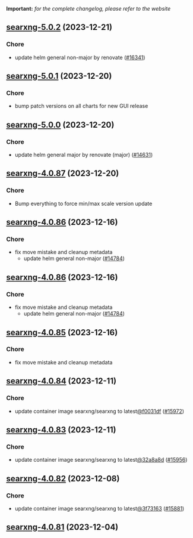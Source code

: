 **Important:**
*for the complete changelog, please refer to the website*




## [searxng-5.0.2](https://github.com/truecharts/charts/compare/searxng-5.0.1...searxng-5.0.2) (2023-12-21)

### Chore

- update helm general non-major by renovate ([#16341](https://github.com/truecharts/charts/issues/16341))
  
  


## [searxng-5.0.1](https://github.com/truecharts/charts/compare/searxng-5.0.0...searxng-5.0.1) (2023-12-20)

### Chore

- bump patch versions on all charts for new GUI release
  
  


## [searxng-5.0.0](https://github.com/truecharts/charts/compare/searxng-4.0.87...searxng-5.0.0) (2023-12-20)

### Chore

- update helm general major by renovate (major) ([#14631](https://github.com/truecharts/charts/issues/14631))
  
  


## [searxng-4.0.87](https://github.com/truecharts/charts/compare/searxng-4.0.86...searxng-4.0.87) (2023-12-20)

### Chore

- Bump everything to force min/max scale version update
  
  


## [searxng-4.0.86](https://github.com/truecharts/charts/compare/searxng-4.0.84...searxng-4.0.86) (2023-12-16)

### Chore

- fix move mistake and cleanup metadata
  - update helm general non-major ([#14784](https://github.com/truecharts/charts/issues/14784))
  
  


## [searxng-4.0.86](https://github.com/truecharts/charts/compare/searxng-4.0.84...searxng-4.0.86) (2023-12-16)

### Chore

- fix move mistake and cleanup metadata
  - update helm general non-major ([#14784](https://github.com/truecharts/charts/issues/14784))
  
  


## [searxng-4.0.85](https://github.com/truecharts/charts/compare/searxng-4.0.84...searxng-4.0.85) (2023-12-16)

### Chore

- fix move mistake and cleanup metadata
  
  


## [searxng-4.0.84](https://github.com/truecharts/charts/compare/searxng-4.0.83...searxng-4.0.84) (2023-12-11)

### Chore

- update container image searxng/searxng to latest[@f0031df](https://github.com/f0031df) ([#15972](https://github.com/truecharts/charts/issues/15972))
  
  


## [searxng-4.0.83](https://github.com/truecharts/charts/compare/searxng-4.0.82...searxng-4.0.83) (2023-12-11)

### Chore

- update container image searxng/searxng to latest[@32a8a8d](https://github.com/32a8a8d) ([#15956](https://github.com/truecharts/charts/issues/15956))
  
  


## [searxng-4.0.82](https://github.com/truecharts/charts/compare/searxng-4.0.81...searxng-4.0.82) (2023-12-08)

### Chore

- update container image searxng/searxng to latest[@3f73163](https://github.com/3f73163) ([#15881](https://github.com/truecharts/charts/issues/15881))
  
  


## [searxng-4.0.81](https://github.com/truecharts/charts/compare/searxng-4.0.80...searxng-4.0.81) (2023-12-04)
